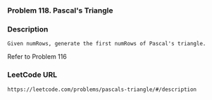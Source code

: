### Problem 118. Pascal's Triangle

### Description
	Given numRows, generate the first numRows of Pascal's triangle.

Refer to Problem 116
### LeetCode URL
	https://leetcode.com/problems/pascals-triangle/#/description
	
